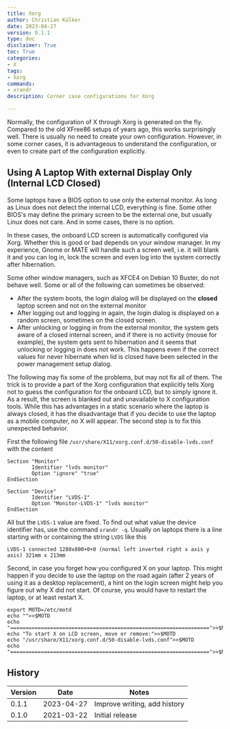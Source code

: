 ```yaml
---
title: Xorg
author: Christian Külker
date: 2023-04-27
version: 0.1.1
type: doc
disclaimer: True
toc: True
categories:
- X
tags:
- Xorg
commands:
- xrandr
description: Corner case configurations for Xorg

---
```


Normally, the configuration of X through Xorg is generated on the fly. Compared
to the old XFree86 setups of years ago, this works surprisingly well. There is
usually no need to create your own configuration. However, in some corner
cases, it is advantageous to understand the configuration, or even to create
part of the configuration explicitly.

## Using A Laptop With external Display Only (Internal LCD Closed)

Some laptops have a BIOS option to use only the external monitor. As long as
Linux does not detect the internal LCD, everything is fine. Some other BIOS's
may define the primary screen to be the external one, but usually Linux does
not care. And in some cases, there is no option.

In these cases, the onboard LCD screen is automatically configured via Xorg.
Whether this is good or bad depends on your window manager. In my experience,
Gnome or MATE will handle such a screen well, i.e. it will blank it and you can
log in, lock the screen and even log into the system correctly after
hibernation.

Some other window managers, such as XFCE4 on Debian 10 Buster, do not behave
well.  Some or all of the following can sometimes be observed:

- After the system boots, the login dialog will be displayed on the __closed__
  laptop screen and not on the external monitor
- After logging out and logging in again, the login dialog is displayed on a
  random screen, sometimes on the closed screen.
- After unlocking or logging in from the external monitor, the system gets
  aware of a closed internal screen, and if there is no activity (mouse for
  example), the system gets sent to hibernation and it seems that unlocking or
  logging in does not work. This happens even if the correct values for never
  hibernate when lid is closed have been selected in the power management setup
  dialog.

The following may fix some of the problems, but may not fix all of them. The
trick is to provide a part of the Xorg configuration that explicitly tells Xorg
not to guess the configuration for the onboard LCD, but to simply ignore it. As
a result, the screen is blanked out and unavailable to X configuration tools.
While this has advantages in a static scenario where the laptop is always
closed, it has the disadvantage that if you decide to use the laptop as a
mobile computer, no X will appear. The second step is to fix this unexpected
behavior.

First the following file `/usr/share/X11/xorg.conf.d/50-disable-lvds.conf` with
the content

```
Section "Monitor"
        Identifier "lvds monitor"
        Option "ignore" "true"
EndSection

Section "Device"
        Identifier "LVDS-1"
        Option "Monitor-LVDS-1" "lvds monitor"
EndSection
```

All but the `LVDS-1` value are fixed. To find out what value the device
identifier has, use the command `xrandr -q`. Usually on laptops there is a line
starting with or containing the string `LVDS` like this

```
LVDS-1 connected 1280x800+0+0 (normal left inverted right x axis y axis) 321mm x 213mm
```

Second, in case you forget how you configured X on your laptop. This might
happen if you decide to use the laptop on the road again (after 2 years of
using it as a desktop replacement), a hint on the login screen might help you
figure out why X did not start. Of course, you would have to restart the
laptop, or at least restart X.

```
export MOTD=/etc/motd
echo "">>$MOTD
echo "=================================================================">>$MOTD
echo "To start X on LCD screen, move or remove:">>$MOTD
echo "/usr/share/X11/xorg.conf.d/50-disable-lvds.conf">>$MOTD
echo "=================================================================">>$MOTD
```

## History

| Version | Date       | Notes                                                |
| ------- | ---------- | ---------------------------------------------------- |
| 0.1.1   | 2023-04-27 | Improve writing, add history                         |
| 0.1.0   | 2021-03-22 | Initial release                                      |

 
